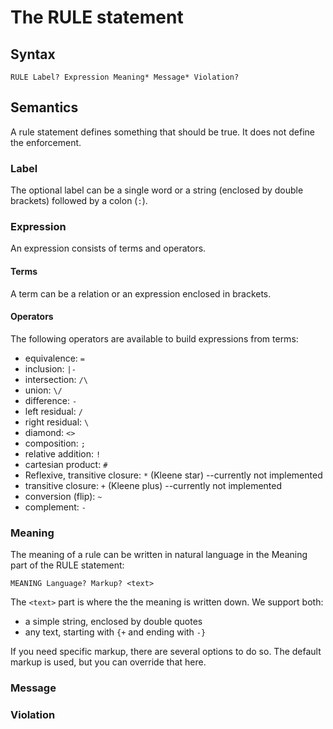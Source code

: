 # The RULE statement

## Syntax

```
RULE Label? Expression Meaning* Message* Violation?
```

## Semantics
A rule statement defines something that should be true. It does not define the enforcement. 

### Label
The optional label can be a single word or a string (enclosed by double brackets) followed by a colon (`:`). 
### Expression
An expression consists of terms and operators. 
#### Terms
A term can be a relation or an expression enclosed in brackets.  
#### Operators
The following operators are available to build expressions from terms:

* equivalence: `=`
* inclusion: `|-`
* intersection: `/\`
* union: `\/`
* difference: `-`
* left residual: `/`
* right residual: `\`
* diamond: `<>`
* composition: `;`
* relative addition: `!`
* cartesian product: `#`
* Reflexive, transitive closure: `*` (Kleene star) --currently not implemented
* transitive closure: `+` (Kleene plus) --currently not implemented
* conversion (flip): `~`
* complement: `-`

### Meaning
The meaning of a rule can be written in natural language in the Meaning part of the RULE statement:

```
MEANING Language? Markup? <text>
```
The `<text>` part is where the the meaning is written down. We support both:
* a simple string, enclosed by double quotes
* any text, starting with `{+` and ending with `-}` 

If you need specific markup, there are several options to do so. The default markup is used, but you can override that here. 

### Message

### Violation